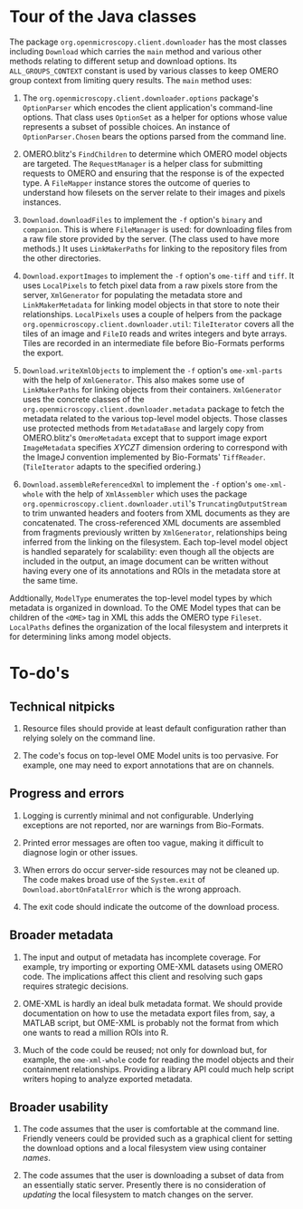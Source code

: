 # Tour of the Java classes

The package `org.openmicroscopy.client.downloader` has the most classes
including `Download` which carries the `main` method and various other
methods relating to different setup and download options. Its
`ALL_GROUPS_CONTEXT` constant is used by various classes to keep OMERO
group context from limiting query results. The `main` method uses:

1. The `org.openmicroscopy.client.downloader.options` package's
   `OptionParser` which encodes the client application's command-line
   options. That class uses `OptionSet` as a helper for options whose
   value represents a subset of possible choices. An instance of
   `OptionParser.Chosen` bears the options parsed from the command line.

1. OMERO.blitz's `FindChildren` to determine which OMERO model objects
   are targeted. The `RequestManager` is a helper class for submitting
   requests to OMERO and ensuring that the response is of the expected
   type. A `FileMapper` instance stores the outcome of queries to
   understand how filesets on the server relate to their images and
   pixels instances.

1. `Download.downloadFiles` to implement the `-f` option's `binary` and
   `companion`. This is where `FileManager` is used: for downloading
   files from a raw file store provided by the server. (The class used
   to have more methods.) It uses `LinkMakerPaths` for linking to the
   repository files from the other directories.

1. `Download.exportImages` to implement the `-f` option's `ome-tiff` and
   `tiff`. It uses `LocalPixels` to fetch pixel data from a raw pixels
   store from the server, `XmlGenerator` for populating the metadata
   store and `LinkMakerMetadata` for linking model objects in that store
   to note their relationships. `LocalPixels` uses a couple of helpers
   from the package `org.openmicroscopy.client.downloader.util`:
   `TileIterator` covers all the tiles of an image and `FileIO` reads
   and writes integers and byte arrays. Tiles are recorded in an
   intermediate file before Bio-Formats performs the export.

1. `Download.writeXmlObjects` to implement the `-f` option's
   `ome-xml-parts` with the help of `XmlGenerator`. This also makes some
   use of `LinkMakerPaths` for linking objects from their containers.
   `XmlGenerator` uses the concrete classes of the
   `org.openmicroscopy.client.downloader.metadata` package to fetch the
   metadata related to the various top-level model objects. Those
   classes use protected methods from `MetadataBase` and largely copy
   from OMERO.blitz's
   `OmeroMetadata` except that to support image export `ImageMetadata`
   specifies *XYCZT* dimension ordering to correspond with the ImageJ
   convention implemented by Bio-Formats' `TiffReader`. (`TileIterator`
   adapts to the specified ordering.)

1. `Download.assembleReferencedXml` to implement the `-f` option's
   `ome-xml-whole` with the help of `XmlAssembler` which uses the
   package `org.openmicroscopy.client.downloader.util`'s
   `TruncatingOutputStream` to trim unwanted headers and footers from
   XML documents as they are concatenated. The cross-referenced XML
   documents are assembled from fragments previously written by
   `XmlGenerator`, relationships being inferred from the linking on the
   filesystem. Each top-level model object is handled separately for
   scalability: even though all the objects are included in the output,
   an image document can be written without having every one of its
   annotations and ROIs in the metadata store at the same time.

Addtionally, `ModelType` enumerates the top-level model types by which
metadata is organized in download. To the OME Model types that can be
children of the `<OME>` tag in XML this adds the OMERO type `Fileset`.
`LocalPaths` defines the organization of the local filesystem and
interprets it for determining links among model objects.


# To-do's

## Technical nitpicks

1. Resource files should provide at least default configuration
   rather than relying solely on the command line.

1. The code's focus on top-level OME Model units is too pervasive. For
   example, one may need to export annotations that are on channels.

## Progress and errors

1. Logging is currently minimal and not configurable. Underlying
   exceptions are not reported, nor are warnings from Bio-Formats.

1. Printed error messages are often too vague, making it difficult to
   diagnose login or other issues.

1. When errors do occur server-side resources may not be cleaned up. The
   code makes broad use of the `System.exit` of
   `Download.abortOnFatalError` which is the wrong approach.

1. The exit code should indicate the outcome of the download process.

## Broader metadata

1. The input and output of metadata has incomplete coverage. For
   example, try importing or exporting OME-XML datasets using OMERO
   code. The implications affect this client and resolving such gaps
   requires strategic decisions.

1. OME-XML is hardly an ideal bulk metadata format. We should provide
   documentation on how to use the metadata export files from, say, a
   MATLAB script, but OME-XML is probably not the format from which one
   wants to read a million ROIs into R.

1. Much of the code could be reused; not only for download but, for
   example, the `ome-xml-whole` code for reading the model objects and
   their containment relationships. Providing a library API could much
   help script writers hoping to analyze exported metadata.

## Broader usability

1. The code assumes that the user is comfortable at the command line.
   Friendly veneers could be provided such as a graphical client for
   setting the download options and a local filesystem view using
   container *names*.

1. The code assumes that the user is downloading a subset of data from
   an essentially static server. Presently there is no consideration of
   *updating* the local filesystem to match changes on the server.

